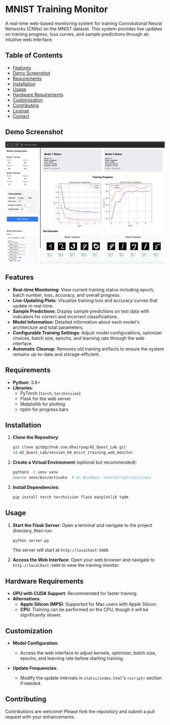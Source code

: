 # MNIST Training Monitor

A real-time web-based monitoring system for training Convolutional Neural Networks (CNNs) on the MNIST dataset. This system provides live updates on training progress, loss curves, and sample predictions through an intuitive web interface.

## Table of Contents

- [Features](#features)
- [Demo Screenshot](#demo-screenshot)
- [Requirements](#requirements)
- [Installation](#installation)
- [Usage](#usage)
- [Hardware Requirements](#hardware-requirements)
- [Customization](#customization)
- [Contributing](#contributing)
- [License](#license)
- [Contact](#contact)

## Demo Screenshot

![Demo Screenshot](images/demo_image.png)

## Features

- **Real-time Monitoring**: View current training status including epoch, batch number, loss, accuracy, and overall progress.
- **Live-Updating Plots**: Visualize training loss and accuracy curves that update in real-time.
- **Sample Predictions**: Display sample predictions on test data with indicators for correct and incorrect classifications.
- **Model Information**: Detailed information about each model's architecture and total parameters.
- **Configurable Training Settings**: Adjust model configurations, optimizer choices, batch size, epochs, and learning rate through the web interface.
- **Automatic Cleanup**: Removes old training artifacts to ensure the system remains up-to-date and storage-efficient.

## Requirements

- **Python**: 3.8+
- **Libraries**:
  - PyTorch (`torch`, `torchvision`)
  - Flask for the web server
  - Matplotlib for plotting
  - tqdm for progress bars

## Installation

1. **Clone the Repository**:
    ```bash
    git clone git@github.com:dhairyag/AI_Quest_Lab.git
    cd AI_Quest_Lab/session_04_mnist_training_web_monitor
    ```

2. **Create a Virtual Environment** (optional but recommended):
    ```bash
    python3 -m venv venv
    source venv/bin/activate  # On Windows: venv\Scripts\activate
    ```

3. **Install Dependencies**:
    ```bash
    pip install torch torchvision flask matplotlib tqdm
    ```

## Usage

1. **Start the Flask Server**:
    Open a terminal and navigate to the project directory, then run:
    ```bash
    python server.py
    ```
    The server will start at `http://localhost:5000`.

2. **Access the Web Interface**:
    Open your web browser and navigate to `http://localhost:5000` to view the training monitor.

## Hardware Requirements

- **GPU with CUDA Support**: Recommended for faster training.
- **Alternatives**:
  - **Apple Silicon (MPS)**: Supported for Mac users with Apple Silicon.
  - **CPU**: Training can be performed on the CPU, though it will be significantly slower.

## Customization

- **Model Configuration**:
  - Access the web interface to adjust kernels, optimizer, batch size, epochs, and learning rate before starting training.
  
- **Update Frequencies**:
  - Modify the update intervals in `static/index.html`'s `<script>` section if needed.

## Contributing

Contributions are welcome! Please fork the repository and submit a pull request with your enhancements.


